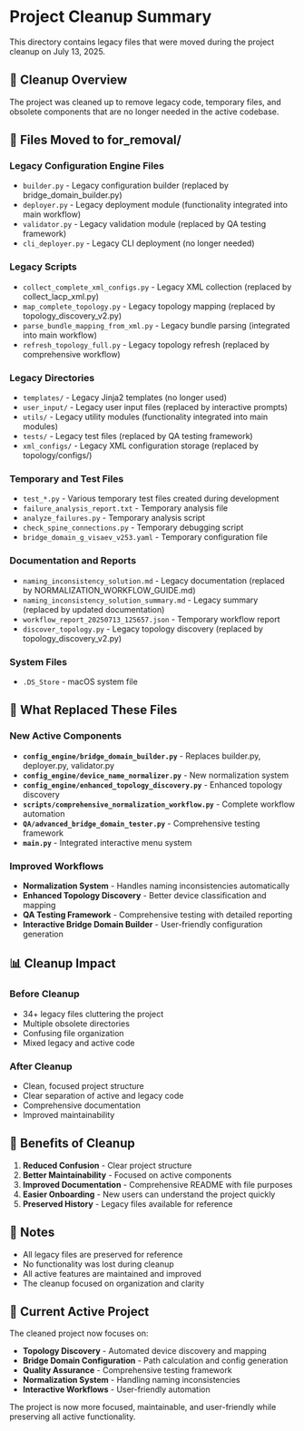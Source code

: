 # Project Cleanup Summary

This directory contains legacy files that were moved during the project cleanup on July 13, 2025.

## 🧹 Cleanup Overview

The project was cleaned up to remove legacy code, temporary files, and obsolete components that are no longer needed in the active codebase.

## 📁 Files Moved to for_removal/

### **Legacy Configuration Engine Files**
- `builder.py` - Legacy configuration builder (replaced by bridge_domain_builder.py)
- `deployer.py` - Legacy deployment module (functionality integrated into main workflow)
- `validator.py` - Legacy validation module (replaced by QA testing framework)
- `cli_deployer.py` - Legacy CLI deployment (no longer needed)

### **Legacy Scripts**
- `collect_complete_xml_configs.py` - Legacy XML collection (replaced by collect_lacp_xml.py)
- `map_complete_topology.py` - Legacy topology mapping (replaced by topology_discovery_v2.py)
- `parse_bundle_mapping_from_xml.py` - Legacy bundle parsing (integrated into main workflow)
- `refresh_topology_full.py` - Legacy topology refresh (replaced by comprehensive workflow)

### **Legacy Directories**
- `templates/` - Legacy Jinja2 templates (no longer used)
- `user_input/` - Legacy user input files (replaced by interactive prompts)
- `utils/` - Legacy utility modules (functionality integrated into main modules)
- `tests/` - Legacy test files (replaced by QA testing framework)
- `xml_configs/` - Legacy XML configuration storage (replaced by topology/configs/)

### **Temporary and Test Files**
- `test_*.py` - Various temporary test files created during development
- `failure_analysis_report.txt` - Temporary analysis file
- `analyze_failures.py` - Temporary analysis script
- `check_spine_connections.py` - Temporary debugging script
- `bridge_domain_g_visaev_v253.yaml` - Temporary configuration file

### **Documentation and Reports**
- `naming_inconsistency_solution.md` - Legacy documentation (replaced by NORMALIZATION_WORKFLOW_GUIDE.md)
- `naming_inconsistency_solution_summary.md` - Legacy summary (replaced by updated documentation)
- `workflow_report_20250713_125657.json` - Temporary workflow report
- `discover_topology.py` - Legacy topology discovery (replaced by topology_discovery_v2.py)

### **System Files**
- `.DS_Store` - macOS system file

## 🔄 What Replaced These Files

### **New Active Components**
- **`config_engine/bridge_domain_builder.py`** - Replaces builder.py, deployer.py, validator.py
- **`config_engine/device_name_normalizer.py`** - New normalization system
- **`config_engine/enhanced_topology_discovery.py`** - Enhanced topology discovery
- **`scripts/comprehensive_normalization_workflow.py`** - Complete workflow automation
- **`QA/advanced_bridge_domain_tester.py`** - Comprehensive testing framework
- **`main.py`** - Integrated interactive menu system

### **Improved Workflows**
- **Normalization System** - Handles naming inconsistencies automatically
- **Enhanced Topology Discovery** - Better device classification and mapping
- **QA Testing Framework** - Comprehensive testing with detailed reporting
- **Interactive Bridge Domain Builder** - User-friendly configuration generation

## 📊 Cleanup Impact

### **Before Cleanup**
- 34+ legacy files cluttering the project
- Multiple obsolete directories
- Confusing file organization
- Mixed legacy and active code

### **After Cleanup**
- Clean, focused project structure
- Clear separation of active and legacy code
- Comprehensive documentation
- Improved maintainability

## 🎯 Benefits of Cleanup

1. **Reduced Confusion** - Clear project structure
2. **Better Maintainability** - Focused on active components
3. **Improved Documentation** - Comprehensive README with file purposes
4. **Easier Onboarding** - New users can understand the project quickly
5. **Preserved History** - Legacy files available for reference

## 📝 Notes

- All legacy files are preserved for reference
- No functionality was lost during cleanup
- All active features are maintained and improved
- The cleanup focused on organization and clarity

## 🚀 Current Active Project

The cleaned project now focuses on:
- **Topology Discovery** - Automated device discovery and mapping
- **Bridge Domain Configuration** - Path calculation and config generation
- **Quality Assurance** - Comprehensive testing framework
- **Normalization System** - Handling naming inconsistencies
- **Interactive Workflows** - User-friendly automation

The project is now more focused, maintainable, and user-friendly while preserving all active functionality. 